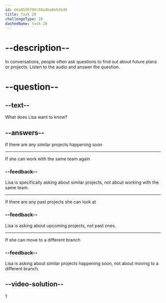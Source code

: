 ```yaml
---
id: 66a9599790c94a4ba0e5dbd9
title: Task 20
challengeType: 19
dashedName: task-20
---
```

<!--
AUDIO REFERENCE:
Lisa: A couple of developers from our branch in Seattle, and a UX designer I've collaborated with before. Do you know if we have any similar projects coming up here?
-->

# --description--

In conversations, people often ask questions to find out about future plans or projects. Listen to the audio and answer the question.

# --question--

## --text--

What does Lisa want to know?

## --answers--

If there are any similar projects happening soon

---

If she can work with the same team again

### --feedback--

Lisa is specifically asking about similar projects, not about working with the same team.

---

If there are any past projects she can look at

### --feedback--

Lisa is asking about upcoming projects, not past ones.

---

If she can move to a different branch

### --feedback--

Lisa is asking about similar projects happening soon, not about moving to a different branch.

## --video-solution--

1

